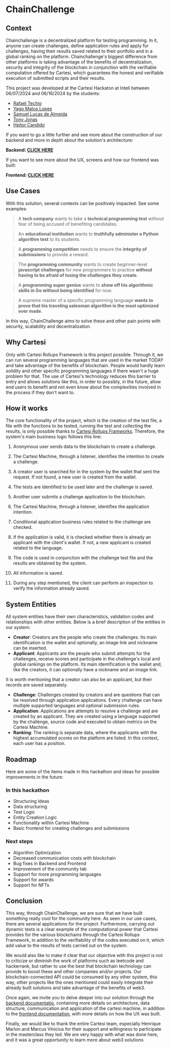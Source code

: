 # ChainChallenge

## Context

Chainchallenge is a decentralized platform for testing programming. In it, anyone can create challenges, define application rules and apply for challenges, having their results saved related to their portfolio and in a global ranking on the platform. Chainchallenge's biggest difference from other platforms is taking advantage of the benefits of decentralization, security and integrity of the blockchain in conjunction with the verifiable computation offered by Cartesi, which guarantees the honest and verifiable execution of submitted scripts and their results.

This project was developed at the Cartesi Hackaton at Inteli between 06/07/2024 and 06/16/2024 by the students:

- [Rafael Techio](https://www.linkedin.com/in/rafael-techio/) 
- [Yago Matos Lopes](https://www.linkedin.com/in/yago-phellipe) 
- [Samuel Lucas de Almeida](http://www.linkedin.com/in/samuel-lucas-almeida)  
- [Tony Jonas](https://www.linkedin.com/in/tonyjonas/) 
- [Heitor Candido](https://www.linkedin.com/in/heitorfariacandido/) 
  
If you want to go a little further and see more about the construction of our backend and more in depth about the solution's architecture:

**Backend: [CLICK HERE](./backend/README.md)**

If you want to see more about the UX, screens and how our frontend was built: 

**Frontend: [CLICK HERE](./frontend/README.md)**

## Use Cases

With this solution, several contexts can be positively impacted. See some examples:

> A **tech company** wants to take a **technical programming test** without fear of being accused of benefiting candidates.

> An **educational institution** wants to **truthfully administer a Python algorithm test** to its students.

> A **programming competition** needs to ensure the **integrity of submissions** to provide a reward.

> The **programming community** wants to create beginner-level **javascript challenges** for new programmers to practice **without having to be afraid of losing the challenges they create**.

> A **programming super genius** wants to **show off his algorithmic skills in Go without being identified** for now.

> A supreme master of a specific programming language **wants to prove that his traveling salesman algorithm is the most optimized ever made**.

In this way, ChainChallenge aims to solve these and other pain points with security, scalability and decentralization.

## Why Cartesi

Only with Cartesi Rollups Framework is this project possible. Through it, we can run several programming languages ​​that are used in the market TODAY and take advantage of the benefits of blockchain. People would hardly learn solidity and other specific programming languages ​​if there wasn't a huge problem for that. The use of Cartesi's technology reduces this barrier to entry and allows solutions like this, in order to possibly, in the future, allow end users to benefit and not even know about the complexities involved in the process if they don't want to.

## How it works

The core functionality of the project, which is the creation of the test file, a file with the functions to be tested, running the test and collecting the results, is only possible thanks to [Cartesi Rollups Framworks](https://docs.cartesi.io/cartesi-rollups/1.3/). Therefore, the system's main business logic follows this line:

1. Anonymous user sends data to the blockchain to create a challenge.

2. The Cartesi Machine, through a listener, identifies the intention to create a challenge.

3. A creator user is searched for in the system by the wallet that sent the request. If not found, a new user is created from the wallet.

3. The tests are identified to be used later and the challenge is saved.

4. Another user submits a challenge application to the blockchain.

5. The Cartesi Machine, through a listener, identifies the application intention.

6. Conditional application business rules related to the challenge are checked.

7. If the application is valid, it is checked whether there is already an applicant with the client's wallet. If not, a new applicant is created related to the language.

8. The code is used in conjunction with the challenge test file and the results are obtained by the system.

9. All information is saved.

10. During any step mentioned, the client can perform an inspection to verify the information already saved.

## System Entities

All system entities have their own characteristics, validation codes and relationships with other entities. Below is a brief description of the entities in our system:

- **Creator**: Creators are the people who create the challenges. Its main identification is the wallet and optionally, an image link and nickname can be inserted.
- **Applicant**: Applicants are the people who submit attempts for the challenges, receive scores and participate in the challenge's local and global rankings on the platform. Its main identification is the wallet and, like the creators, it can optionally have a nickname and an image link.

It is worth mentioning that a creator can also be an applicant, but their records are saved separately. 

- **Challenge**: Challenges created by creators and are questions that can be resolved through application applications. Every challenge can have multiple supported languages ​​and optional submission rules.
- **Application**: Applications are attempts to resolve a challenge and are created by an applicant. They are created using a language supported by the challenge, source code and executed to obtain metrics on the Cartesi Machine.
- **Ranking**: The ranking is separate data, where the applicants with the highest accumulated scores on the platform are listed. In this context, each user has a position.

## Roadmap

Here are some of the items made in this hackathon and ideas for possible improvements in the future:

### In this hackathon

- Structuring Ideas
- Data structuring
- Test Logic
- Entity Creation Logic
- Functionality within Cartesi Machine
- Basic frontend for creating challenges and submissions

### Next steps

- Algorithm Optimization
- Decreased communication costs with blockchain
- Bug fixes in Backend and Frontend
- Improvement of the community tab
- Support for more programming languages
- Support for awards
- Support for NFTs

## Conclusion

This way, through ChainChallenge, we are sure that we have built something really cool for the community here. As seen in our use cases, there are several applications for the project. Furthermore, carrying out dynamic tests is a clear example of the computational power that Cartesi provides for the various blockchains through the Cartesi Rollups Framework, in addition to the verifiability of the codes executed on it, which add value to the results of tests carried out on the system.

We would also like to make it clear that our objective with this project is not to criticize or diminish the work of platforms such as leetcode and hackerrank, but rather to use the best that blockchain technology can provide to boost these and other companies and/or projects. Our blockchain-connected API could be consumed by any other system, this way, other projects like the ones mentioned could easily integrate their already built solutions and take advantage of the benefits of web3.

Once again, we invite you to delve deeper into our solution through the [backend documentatio](./backend/README.md), containing more details on architecture, data structure, communication and application of the cartesi machine, in addition to the [frontend documentation](./frontend/README.md), with more details on how the UX was built.

Finally, we would like to thank the entire Cartesi team, especially Henrique Marlon and Marcus Vinicius for their support and willingness to participate in the masterclass they led. We are very happy with what was done here, and it was a great opportunity to learn more about web3 solutions

